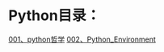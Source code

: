 # Python目录：
[001、python哲学](DevOps/python/python哲学.md)
[002、Python_Environment](DevOps/python/002Python_Environment.md)